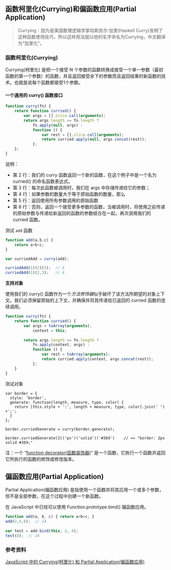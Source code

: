 
## 函数柯里化(Currying)和偏函数应用(Partial Application)

> Currying：因为是美国数理逻辑学家哈斯凯尔·加里(Haskell Curry)发明了这种函数使用技巧，所以这样用法就以他的名字命名为Currying，中文翻译为“加里化”。

### 函数柯里化(Currying)

Currying(柯里化) 是把一个接受 N 个参数的函数转换成接受一个单一参数（最初函数的第一个参数）的函数，并且返回接受余下的参数而且返回结果的新函数的技术。也就是说每个函数都接受1个参数。

#### 一个通用的 curry() 函数接口
```javascript
function curry(fn) {
    return function curried() {
        var args = [].slice.call(arguments);
        return args.length >= fn.length ?
            fn.apply(null, args) :
            function () {
                var rest = [].slice.call(arguments);
                return curried.apply(null, args.concat(rest));
            };
    };
}
```
说明：
* 第 2 行：我们的 curry 函数返回一个新的函数，在这个例子中是一个名为 curried() 的命名函数表达式。
* 第 3 行：每次此函数被调用时，我们在 args 中存储传递给它的参数；
* 第 4 行：如果参数的数量大于等于原始函数的数量，那么
* 第 5 行：返回使用所有参数调用的原始函数
* 第 6 行：否则，返回一个接受更多参数的函数，当被调用时，将使用之前传递的原始参数与传递给新返回的函数的参数结合在一起，再次调用我们的 curried 函数。

测试 `add` 函数
```javascript
function add(a,b,c) { 
    return a+b+c; 
} 

var curriedAdd = curry(add); 

curriedAdd(1)(2)(3);  // 6
curriedAdd(1)(2,3);   // 6
```

**支持对象**

使用我们的 curry() 函数作为一个*方法修饰器*似乎破坏了该方法所期望的对象上下文。我们必须保留原始的上下文，并确保并将其传递给已返回的 curried 函数的连续调用。
```javascript
function curry(fn) {  
    return function curried() {
        var args = toArray(arguments), 
            context = this;
 
        return args.length >= fn.length ?
            fn.apply(context, args) :
            function () {
                var rest = toArray(arguments);
                return curried.apply(context, args.concat(rest));
            };
    }
}
```
测试对象
```
var border = {  
  style: 'border',
  generate: function(length, measure, type, color) {
    return [this.style + ':', length + measure, type, color].join(' ') +';';
  }
};
 
border.curriedGenerate = curry(border.generate);
 
border.curriedGenerate(2)('px')('solid')('#369')    // => "border: 2px solid #369;"
```
注：一个 “[function decorator(函数装饰器)](http://raganwald.com/2013/01/03/function_and_method_decorators.html)” 是一个函数，它执行一个函数并返回它所执行的函数的修饰或修改版本。

## 偏函数应用(Partial Application)

Partial Application(偏函数应用) 是指使用一个函数并将其应用一个或多个参数，但不是全部参数，在这个过程中创建一个新函数。

在 JavaScript 中已经可以使用 Function.prototype.bind() 偏函数应用。
```javascript
function add(a, b, c) { return a+b+c; }  
add(2,4,8);  // 14
 
var test = add.bind(this, 2, 4);  
test(8);  // 14 
```

### 参考资料
[JavaScript 中的 Currying(柯里化) 和 Partial Application(偏函数应用)](https://www.html.cn/archives/7781)    
